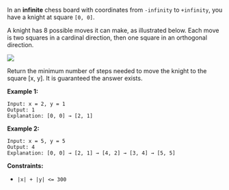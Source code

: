 In an **infinite** chess board with coordinates from `-infinity` to `+infinity`, you have a knight at square `[0, 0]`.

A knight has 8 possible moves it can make, as illustrated below. Each move is two squares in a cardinal direction, then one square in an orthogonal direction.

![](https://assets.leetcode.com/uploads/2018/10/12/knight.png)


Return the minimum number of steps needed to move the knight to the square [x, y].  It is guaranteed the answer exists.

 

**Example 1:**
```
Input: x = 2, y = 1
Output: 1
Explanation: [0, 0] → [2, 1]
```
**Example 2:**
```
Input: x = 5, y = 5
Output: 4
Explanation: [0, 0] → [2, 1] → [4, 2] → [3, 4] → [5, 5]
``` 

**Constraints:**

* `|x| + |y| <= 300`